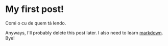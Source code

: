 # My first post!

Comi o cu de quem tá lendo.

Anyways, I'll probably delete this post later. I also need to learn [markdown](https://docs.github.com/en/get-started/writing-on-github/getting-started-with-writing-and-formatting-on-github/basic-writing-and-formatting-syntax). Bye!

